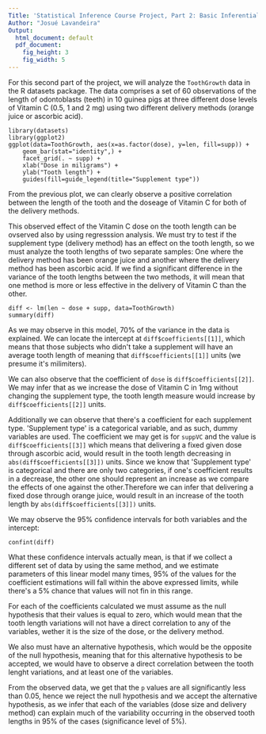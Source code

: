 ```yaml
---
Title: 'Statistical Inference Course Project, Part 2: Basic Inferential Data Analysis'
Author: "Josué Lavandeira"
Output:
  html_document: default
  pdf_document:
    fig_height: 3
    fig_width: 5
---
```


For this second part of the project, we will analyze the `ToothGrowth` data in the R
datasets package. The data comprises a set of 60 observations of the length of odontoblasts (teeth) in 10 guinea pigs at three different dose levels of Vitamin C
(0.5, 1 and 2 mg) using two different delivery methods (orange juice or ascorbic
acid).

```{r}
library(datasets)
library(ggplot2)
ggplot(data=ToothGrowth, aes(x=as.factor(dose), y=len, fill=supp)) +
    geom_bar(stat="identity",) +
    facet_grid(. ~ supp) +
    xlab("Dose in miligrams") +
    ylab("Tooth length") +
    guides(fill=guide_legend(title="Supplement type"))
```

From the previous plot, we can clearly observe a positive correlation between the length of the tooth and the doseage of Vitamin C for both of the delivery methods.

This observed effect of the Vitamin C dose on the tooth length can be ovserved also by using regresssion analysis. We must try to test if the supplement type (delivery method) has an effect on the tooth length, so we must analyze the tooth lengths  of two separate samples: One where the delivery method has been orange juice and another where the delivery method has been ascorbic acid. If we find a significant difference in the variance of the tooth lengths between the two methods, it will mean that one method is more or less effective in the delivery of Vitamin C than the other.

```{r}
diff <- lm(len ~ dose + supp, data=ToothGrowth)
summary(diff)
```

As we may observe in this model, 70% of the variance in the data is explained.
We can locate the intercept at `diff$coefficients[[1]]`, which means that those subjects who didn't take a supplement will have an average tooth length of meaning that `diff$coefficients[[1]]` units (we presume it's milimiters). 

We can also observe that the coefficient of `dose` is `diff$coefficients[[2]]`. We may infer that as we increase the dose of Vitamin C in 1mg without changing the supplement type, the tooth length measure would increase by `diff$coefficients[[2]]` units.

Additionally we can observe that there's a coefficient for each supplement type. 'Supplement type' is a categorical variable, and as such, dummy variables are used. The coefficient we may get is for `suppVC` and the value is `diff$coefficients[[3]]` which means that delivering a fixed given dose through ascorbic acid, would result in the tooth length decreasing in `abs(diff$coefficients[[3]])` units. Since we know that 'Supplement type' is categorical and there are only two categories, if one's coefficient results in a decrease, the other one should represent an increase as we compare the effects of one against the other.Therefore we can infer that delivering a fixed dose through orange juice, would result in an increase of the tooth length by `abs(diff$coefficients[[3]])` units.

We may observe the 95% confidence intervals for both variables and the intercept:
```{r}
confint(diff)
```

What these confidence intervals actually mean, is that if we collect a different set of data by using the same method, and we estimate parameters of this linear model many times, 95% of the values for the coefficient estimations will fall within the above expressed limits, while there's a 5% chance that values will not fin in this range.

For each of the coefficients calculated we must assume as the null hypothesis that their values is equal to zero, which would mean that the tooth length variations will not have a direct correlation to any of the variables, wether it is the size of the dose, or the delivery method.

We also must have an alternative hypothesis, which would be the opposite of the null hypothesis, meaning that for this alternative hypothesis to be accepted, we would have to observe a direct correlation between the tooth lenght variations, and at least one of the variables.

From the observed data, we get that the `p` values are all significantly less than 0.05, hence we reject the null hypothesis and we accept the alternative hypothesis, as we infer that each of the variables (dose size and delivery method) can explain much of the variability occurring in the observed tooth lengths in 95% of the cases (significance level of 5%). 